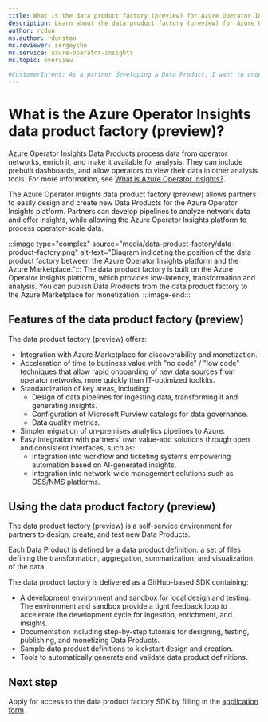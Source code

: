 ```yaml
---
title: What is the data product factory (preview) for Azure Operator Insights?
description: Learn about the data product factory (preview) for Azure Operator Insights, and how it can help you design and create new Data Products.
author: rcdun
ms.author: rdunstan
ms.reviewer: sergeyche
ms.service: azure-operator-insights
ms.topic: overview

#CustomerIntent: As a partner developing a Data Product, I want to understand what the data product factory is so that I can use it.
---
```


# What is the Azure Operator Insights data product factory (preview)?

Azure Operator Insights Data Products process data from operator networks, enrich it, and make it available for analysis. They can include prebuilt dashboards, and allow operators to view their data in other analysis tools. For more information, see [What is Azure Operator Insights?](overview.md).

The Azure Operator Insights data product factory (preview) allows partners to easily design and create new Data Products for the Azure Operator Insights platform. Partners can develop pipelines to analyze network data and offer insights, while allowing the Azure Operator Insights platform to process operator-scale data.

:::image type="complex" source="media/data-product-factory/data-product-factory.png" alt-text="Diagram indicating the position of the data product factory between the Azure Operator Insights platform and the Azure Marketplace.":::
The data product factory is built on the Azure Operator Insights platform, which provides low-latency, transformation and analysis. You can publish Data Products from the data product factory to the Azure Marketplace for monetization.
:::image-end:::

## Features of the data product factory (preview)

The data product factory (preview) offers:

- Integration with Azure Marketplace for discoverability and monetization.
- Acceleration of time to business value with "no code" / "low code" techniques that allow rapid onboarding of new data sources from operator networks, more quickly than IT-optimized toolkits.
- Standardization of key areas, including:
  - Design of data pipelines for ingesting data, transforming it and generating insights.
  - Configuration of Microsoft Purview catalogs for data governance.
  - Data quality metrics.
- Simpler migration of on-premises analytics pipelines to Azure.
- Easy integration with partners' own value-add solutions through open and consistent interfaces, such as:
  - Integration into workflow and ticketing systems empowering automation based on AI-generated insights.
  - Integration into network-wide management solutions such as OSS/NMS platforms.

## Using the data product factory (preview)

The data product factory (preview) is a self-service environment for partners to design, create, and test new Data Products.

Each Data Product is defined by a data product definition: a set of files defining the transformation, aggregation, summarization, and visualization of the data.

The data product factory is delivered as a GitHub-based SDK containing:
- A development environment and sandbox for local design and testing. The environment and sandbox provide a tight feedback loop to accelerate the development cycle for ingestion, enrichment, and insights.
- Documentation including step-by-step tutorials for designing, testing, publishing, and monetizing Data Products.
- Sample data product definitions to kickstart design and creation.
- Tools to automatically generate and validate data product definitions.

## Next step

Apply for access to the data product factory SDK by filling in the [application form](https://forms.office.com/r/vMP9bjQr6n).
